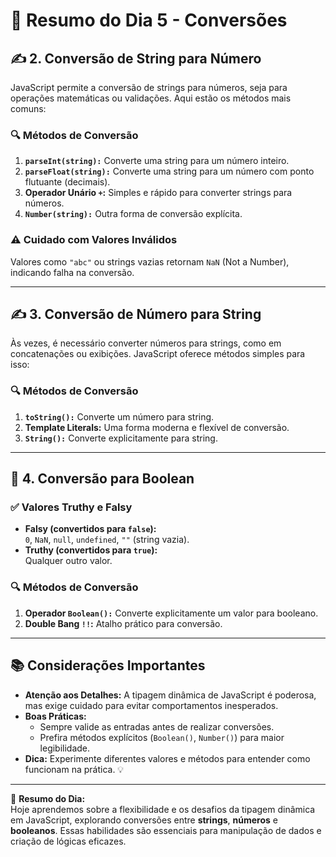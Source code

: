 # 📅 Resumo do Dia 5 - Conversões

## ✍️ 2. Conversão de String para Número

JavaScript permite a conversão de strings para números, seja para operações matemáticas ou validações. Aqui estão os métodos mais comuns:

### 🔍 **Métodos de Conversão**
1. **`parseInt(string):`** Converte uma string para um número inteiro.
2. **`parseFloat(string):`** Converte uma string para um número com ponto flutuante (decimais).
3. **Operador Unário `+`:** Simples e rápido para converter strings para números.
4. **`Number(string):`** Outra forma de conversão explícita.

### ⚠️ **Cuidado com Valores Inválidos**
Valores como `"abc"` ou strings vazias retornam `NaN` (Not a Number), indicando falha na conversão.

---

## ✍️ 3. Conversão de Número para String

Às vezes, é necessário converter números para strings, como em concatenações ou exibições. JavaScript oferece métodos simples para isso:

### 🔍 **Métodos de Conversão**
1. **`toString():`** Converte um número para string.
2. **Template Literals:** Uma forma moderna e flexível de conversão.
3. **`String():`** Converte explicitamente para string.

---

## 🔄 4. Conversão para Boolean

### ✅ **Valores Truthy e Falsy**
- **Falsy (convertidos para `false`):**  
  `0`, `NaN`, `null`, `undefined`, `""` (string vazia).  
- **Truthy (convertidos para `true`):**  
  Qualquer outro valor.

### 🔍 **Métodos de Conversão**
1. **Operador `Boolean():`** Converte explicitamente um valor para booleano.
2. **Double Bang `!!`:** Atalho prático para conversão.

---

## 📚 Considerações Importantes

- **Atenção aos Detalhes:** A tipagem dinâmica de JavaScript é poderosa, mas exige cuidado para evitar comportamentos inesperados.
- **Boas Práticas:**
  - Sempre valide as entradas antes de realizar conversões.
  - Prefira métodos explícitos (`Boolean()`, `Number()`) para maior legibilidade.
- **Dica:** Experimente diferentes valores e métodos para entender como funcionam na prática. 💡

---

🎉 **Resumo do Dia:**  
Hoje aprendemos sobre a flexibilidade e os desafios da tipagem dinâmica em JavaScript, explorando conversões entre **strings**, **números** e **booleanos**. Essas habilidades são essenciais para manipulação de dados e criação de lógicas eficazes.